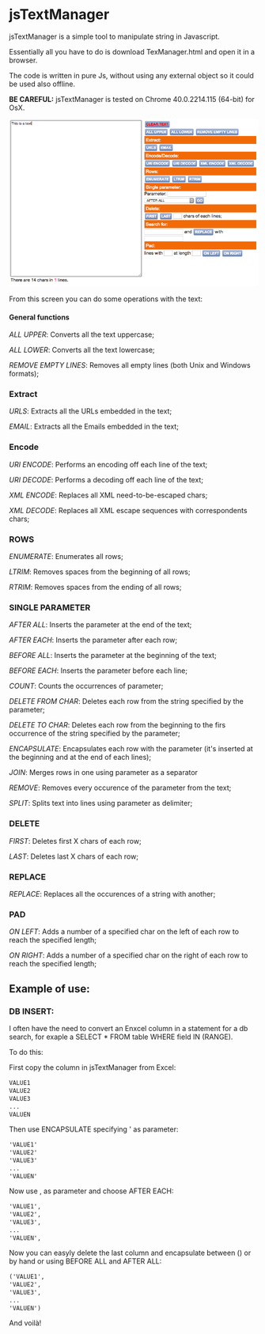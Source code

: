 # jsTextManager
jsTextManager is a simple tool to manipulate string in Javascript.

Essentially all you have to do is download TexManager.html and open it in a browser.

The code is written in pure Js, without using any external object so it could be used also offline.

__BE CAREFUL:__ jsTextManager is tested on Chrome 40.0.2214.115 (64-bit) for OsX.


![image](https://github.com/gianx/jsTextManager/blob/master/Screenshot/TextManager_1.png)

From this screen you can do some operations with the text:

#### General functions 
_ALL UPPER_: Converts all the text uppercase;

_ALL LOWER_: Converts all the text lowercase;

_REMOVE EMPTY LINES_: Removes all empty lines (both Unix and Windows formats);

### Extract
_URLS_: Extracts all the URLs embedded in the text;

_EMAIL_: Extracts all the Emails embedded in the text;

### Encode

_URI ENCODE_: Performs an encoding off each line of the text;

_URI DECODE_: Performs a decoding off each line of the text;

_XML ENCODE_: Replaces all XML need-to-be-escaped chars;

_XML DECODE_: Replaces all XML escape sequences with correspondents chars;

### ROWS

_ENUMERATE_: Enumerates all rows;

_LTRIM_: Removes spaces from the beginning of all rows;

_RTRIM_: Removes spaces from the ending of all rows;

### SINGLE PARAMETER

_AFTER ALL_: Inserts the parameter at the end of the text;

_AFTER EACH_: Inserts the parameter after each row;

_BEFORE ALL_: Inserts the parameter at the beginning of the text;

_BEFORE EACH_: Inserts the parameter before each line;

_COUNT_: Counts the occurrences of parameter;

_DELETE FROM CHAR_: Deletes each row from the string specified by the parameter;

_DELETE TO CHAR_: Deletes each row from the beginning to the firs occurrence of the string specified by the parameter;

_ENCAPSULATE_: Encapsulates each row with the parameter (it's inserted at the beginning and at the end of each lines);

_JOIN_: Merges rows in one using parameter as a separator

_REMOVE_: Removes every occurence of the parameter from the text;

_SPLIT_: Splits text into lines using parameter as delimiter;

### DELETE

_FIRST_: Deletes first X chars of each row;

_LAST_: Deletes last X chars of each row;

### REPLACE

_REPLACE_: Replaces all the occurences of a string with another;

### PAD

_ON LEFT_: Adds a number of a specified char on the left of each row to reach the specified length;

_ON RIGHT_: Adds a number of a specified char on the right of each row to reach the specified length;

## Example of use:

### DB INSERT:

I often have the need to convert an Enxcel column in a statement for a db search, for exaple a SELECT * FROM table WHERE field IN (RANGE).

To do this:

First copy the column in jsTextManager from Excel:
	
	
	VALUE1
	VALUE2
	VALUE3
	...
	VALUEN
	
Then use ENCAPSULATE specifying ' as parameter:

	'VALUE1'
	'VALUE2'
	'VALUE3'
	...
	'VALUEN'

Now use , as parameter and choose AFTER EACH:

	'VALUE1',
	'VALUE2',
	'VALUE3',
	...
	'VALUEN',
	
Now you can easyly delete the last column and encapsulate between () or by hand or using BEFORE ALL and AFTER ALL:

	('VALUE1',
	'VALUE2',
	'VALUE3',
	...
	'VALUEN')
	
And voilà!